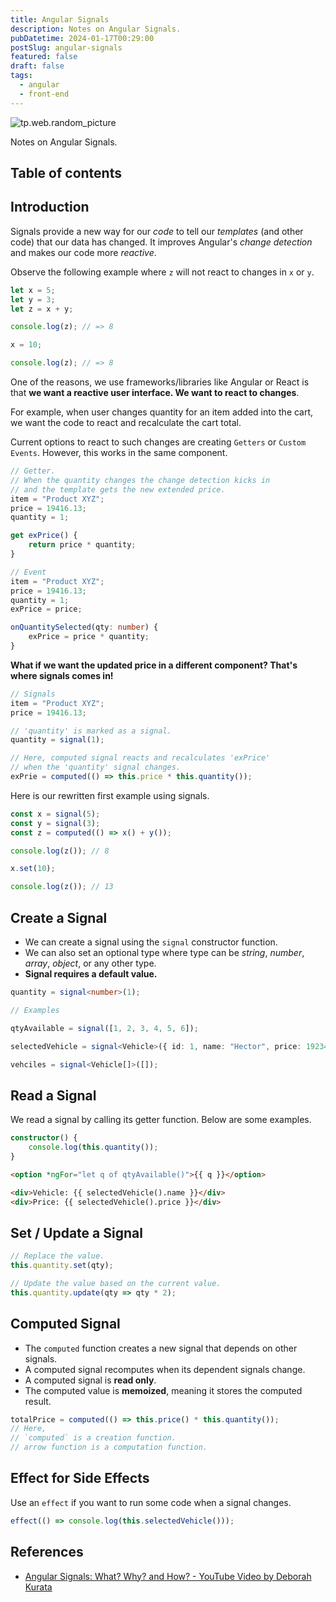 ```yaml
---
title: Angular Signals
description: Notes on Angular Signals.
pubDatetime: 2024-01-17T00:29:00
postSlug: angular-signals
featured: false
draft: false
tags:
  - angular
  - front-end
---
```


![tp.web.random_picture](https://images.unsplash.com/photo-1517842645767-c639042777db?crop=entropy&cs=tinysrgb&fit=crop&fm=jpg&h=300&ixid=MnwxfDB8MXxyYW5kb218MHx8dHJlZSxsYW5kc2NhcGUsd2F0ZXJ8fHx8fHwxNzA1Njc0NDkx&ixlib=rb-4.0.3&q=80&utm_campaign=api-credit&utm_medium=referral&utm_source=unsplash_source&w=900)

Notes on Angular Signals.

## Table of contents

## Introduction

Signals provide a new way for our _code_ to tell our _templates_ (and other code) that our data has changed. It improves Angular's _change detection_ and makes our code more _reactive_.

Observe the following example where `z` will not react to changes in `x` or `y`.

```js
let x = 5;
let y = 3;
let z = x + y;

console.log(z); // => 8

x = 10;

console.log(z); // => 8
```

One of the reasons, we use frameworks/libraries like Angular or React is that **we want a reactive user interface. We want to react to changes**.

For example, when user changes quantity for an item added into the cart, we want the code to react and recalculate the cart total.

Current options to react to such changes are creating `Getters` or `Custom Events`. However, this works in the same component.

```ts
// Getter.
// When the quantity changes the change detection kicks in
// and the template gets the new extended price.
item = "Product XYZ";
price = 19416.13;
quantity = 1;

get exPrice() {
	return price * quantity;
}
```

```ts
// Event
item = "Product XYZ";
price = 19416.13;
quantity = 1;
exPrice = price;

onQuantitySelected(qty: number) {
	exPrice = price * quantity;
}
```

**What if we want the updated price in a different component? That's where signals comes in!**

```ts
// Signals
item = "Product XYZ";
price = 19416.13;

// 'quantity' is marked as a signal.
quantity = signal(1);

// Here, computed signal reacts and recalculates 'exPrice'
// when the 'quantity' signal changes.
exPrie = computed(() => this.price * this.quantity());
```

Here is our rewritten first example using signals.

```ts
const x = signal(5);
const y = signal(3);
const z = computed(() => x() + y());

console.log(z()); // 8

x.set(10);

console.log(z()); // 13
```

## Create a Signal

- We can create a signal using the `signal` constructor function.
- We can also set an optional type where type can be _string_, _number_, _array_, _object_, or any other type.
- **Signal requires a default value.**

```ts
quantity = signal<number>(1);
```

```ts
// Examples

qtyAvailable = signal([1, 2, 3, 4, 5, 6]);

selectedVehicle = signal<Vehicle>({ id: 1, name: "Hector", price: 19234.13 });

vehciles = signal<Vehicle[]>([]);
```

## Read a Signal

We read a signal by calling its getter function. Below are some examples.

```ts
constructor() {
	console.log(this.quantity());
}
```

```html
<option *ngFor="let q of qtyAvailable()">{{ q }}</option>
```

```html
<div>Vehicle: {{ selectedVehicle().name }}</div>
<div>Price: {{ selectedVehicle().price }}</div>
```

## Set / Update a Signal

```ts
// Replace the value.
this.quantity.set(qty);
```

```ts
// Update the value based on the current value.
this.quantity.update(qty => qty * 2);
```

## Computed Signal

- The `computed` function creates a new signal that depends on other signals.
- A computed signal recomputes when its dependent signals change.
- A computed signal is **read only**.
- The computed value is **memoized**, meaning it stores the computed result.

```ts
totalPrice = computed(() => this.price() * this.quantity());
// Here,
// `computed` is a creation function.
// arrow function is a computation function.
```

## Effect for Side Effects

Use an `effect` if you want to run some code when a signal changes.

```ts
effect(() => console.log(this.selectedVehicle()));
```

## References

- [Angular Signals: What? Why? and How? - YouTube Video by Deborah Kurata](https://youtu.be/oqYQG7QMdzw)
